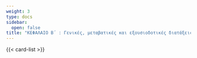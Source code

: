 ```yaml
---
weight: 3
type: docs
sidebar:
  open: false
title: "ΚΕΦΑΛΑΙΟ Β΄ : Γενικές, μεταβατικές και εξουσιοδοτικές διατάξεις"
---
```


{{< card-list >}}
